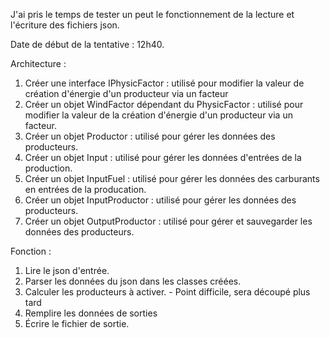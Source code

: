 ﻿J'ai pris le temps de tester un peut le fonctionnement de la lecture et l'écriture des fichiers json.

Date de début de la tentative : 12h40.

Architecture : 

1) Créer une interface IPhysicFactor : utilisé pour modifier la valeur de création d'énergie d'un producteur via un facteur
2) Créer un objet WindFactor dépendant du PhysicFactor : utilisé pour modifier la valeur de la création d'énergie d'un producteur via un facteur.
3) Créer un objet Productor : utilisé pour gérer les données des producteurs.
4) Créer un objet Input : utilisé pour gérer les données d'entrées de la production.
5) Créer un objet InputFuel : utilisé pour gérer les données des carburants en entrées de la producation.
6) Créer un objet InputProductor : utilisé pour gérer les données des producteurs.
7) Créer un objet OutputProductor : utilisé pour gérer et sauvegarder les données des producteurs.

Fonction : 

1) Lire le json d'entrée.
2) Parser les données du json dans les classes créées.
3) Calculer les producteurs à activer. - Point difficile, sera découpé plus tard
4) Remplire les données de sorties 
5) Écrire le fichier de sortie.